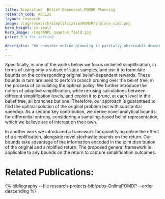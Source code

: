 ```yaml
---
title: Simplified  Belief-Dependent POMDP Planning
research_code: ABC125
layout: research
image: /img/research/SimplificationPOMDP/inplace_simp.png
hero_height: is-small
hero_image: /img/ANPL_quantum_field.jpg 
price: 5 # for sorting 

descriptio: "We consider online planning in partially observable domains. Solving the corresponding POMDP problem is a very challenging task, particularly in an online setting. In this research project, we develop approaches that aim to speed up online POMDP planning considering the challenging setting of belief-dependent rewards, which enable advanced capabilities for an agent, such as autonomous uncertainty reduction, informative planning, etc. We do so by considering simplification of different elements of a given decision-making problem and assessing and controlling online the simplification’s impact on the solution/performance.
"
---
```


Specifically, in one of the works below we focus on belief simplification, in terms of using only a subset of state samples, and use it to formulate bounds on the corresponding original belief-dependent rewards. These bounds in turn are used to perform branch pruning over the belief tree, in the process of calculating the optimal policy. We further introduce the notion of adaptive simplification, while re-using calculations between different simplification levels, and exploit it to prune, at each level in the belief tree, all branches but one. Therefore, our approach is guaranteed to find the optimal solution of the original problem but with substantial speedup. As a second key contribution, we derive novel analytical bounds for differential entropy, considering a sampling-based belief representation, which we believe are of interest on their own.

In another work we introduced a framework for quantifying online the effect of a simplification, alongside novel stochastic bounds on the return. Our bounds take advantage of the information encoded in the joint distribution of the original and simplified return. The proposed general framework is applicable to any bounds on the return to capture simplification outcomes.
<!-- add  youtube and bibliography Here-->

<!-- ![inplace_simp](/img/research/SimplificationPOMDP/inplace_simp.png) 
![Concept_PAC_version2](/img/research/SimplificationPOMDP/Concept_PAC_version2.png)  -->


# Related Publications: 
{% bibliography --file research-projects-bib/pubs-OnlinePOMDP --order descending %}


